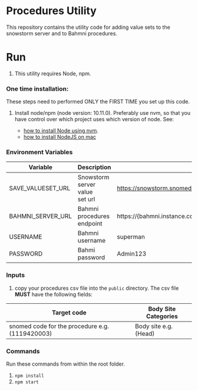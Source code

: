 # Procedures Utility

This repository contains the utility code for adding value sets to the snowstorm server and to Bahmni procedures.

# Run

1. This utility requires Node, npm.

### One time installation:

These steps need to performed ONLY the FIRST TIME you set up this code.

1. Install node/npm (node version: 10.11.0). Preferably use nvm, so that you have control over which project uses which version of node. See:

   * [how to install Node using nvm](https://github.com/nvm-sh/nvm).
   * [how to install NodeJS on mac](https://www.newline.co/@Adele/how-to-install-nodejs-and-npm-on-macos--22782681)

### Environment Variables

| Variable          | Description                     | Example                                                                       |
| ----------------- | ------------------------------- | ----------------------------------------------------------------------------- |
| SAVE_VALUESET_URL | Snowstorm server value set url | https://snowstorm.snomed.mybahmni.in/fhir/ValueSet                            |
| BAHMNI_SERVER_URL | Bahmni procedures endpoint      | https://{bahmni.instance.com}/openmrs/ws/rest/v1/terminologyServices/valueSet |
| USERNAME          | Bahmni username                 | superman                                                                      |
| PASSWORD          | Bahmi password                  | Admin123                                                                      |

### Inputs

1. copy your procedures csv file into the `public` directory. The csv file **MUST** have the following fields:

| Target code                                     | Body Site Categories   |
| ----------------------------------------------- | ---------------------- |
| snomed code for the procedure e.g. (1119420003) | Body site e.g. (Head) |

### Commands

Run these commands from within the root folder.

1. `npm install`
2. `npm start`
